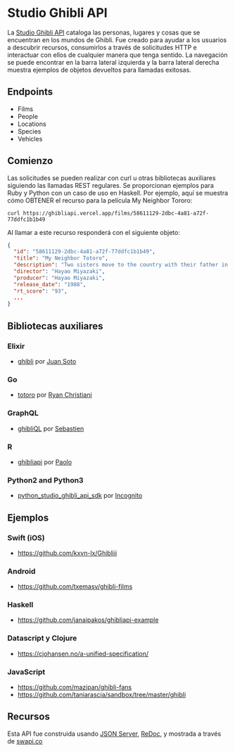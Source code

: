 # Studio Ghibli API

La [Studio Ghibli API](https://ghibliapi.vercel.app) cataloga las personas, lugares y cosas que se encuentran en los mundos de Ghibli. Fue creado para ayudar a los usuarios a descubrir recursos, consumirlos a través de solicitudes HTTP e interactuar con ellos de cualquier manera que tenga sentido. La navegación se puede encontrar en la barra lateral izquierda y la barra lateral derecha muestra ejemplos de objetos devueltos para llamadas exitosas.

## Endpoints

- Films
- People
- Locations
- Species
- Vehicles

## Comienzo

Las solicitudes se pueden realizar con curl u otras bibliotecas auxiliares siguiendo las llamadas REST regulares. Se proporcionan ejemplos para Ruby y Python con un caso de uso en Haskell. Por ejemplo, aquí se muestra cómo OBTENER el recurso para la película My Neighbor Tororo:

`curl https://ghibliapi.vercel.app/films/58611129-2dbc-4a81-a72f-77ddfc1b1b49`

Al llamar a este recurso responderá con el siguiente objeto:

```json
{
  "id": "58611129-2dbc-4a81-a72f-77ddfc1b1b49",
  "title": "My Neighbor Totoro",
  "description": "Two sisters move to the country with their father in order to be closer to their hospitalized mother, and discover the surrounding trees are inhabited by Totoros, magical spirits of the forest. When the youngest runs away from home, the older sister seeks help from the spirits to find her.",
  "director": "Hayao Miyazaki",
  "producer": "Hayao Miyazaki",
  "release_date": "1988",
  "rt_score": "93",
  ...
}
```

## Bibliotecas auxiliares

### Elixir

- [ghibli](https://github.com/sotojuan/ghibli) por [Juan Soto](https://github.com/sotojuan)

### Go

- [totoro](https://github.com/Rchristiani/totoro) por [Ryan Christiani](https://github.com/Rchristiani)

### GraphQL

- [ghibliQL](https://github.com/kisscool-fr/ghibliql) por [Sebastien](https://github.com/kisscool-fr)

### R

- [ghibliapi](https://github.com/onertipaday/ghibliapi) por [Paolo](https://github.com/onertipaday)

### Python2 and Python3

- [python_studio_ghibli_api_sdk](https://github.com/Incognito/python_studio_ghibli_api_sdk) por [Incognito](https://github.com/Incognito)

## Ejemplos

### Swift (iOS)

- https://github.com/kxvn-lx/Ghibliii

### Android

- https://github.com/txemasv/ghibli-films

### Haskell

- https://github.com/janaipakos/ghibliapi-example

### Datascript y Clojure

- https://cjohansen.no/a-unified-specification/

### JavaScript

- https://github.com/mazipan/ghibli-fans
- https://github.com/taniarascia/sandbox/tree/master/ghibli

## Recursos

Esta API fue construida usando [JSON Server](https://github.com/typicode/json-server), [ReDoc](https://github.com/Rebilly/ReDoc), y mostrada a través de [swapi.co](https://github.com/phalt/swapi)
